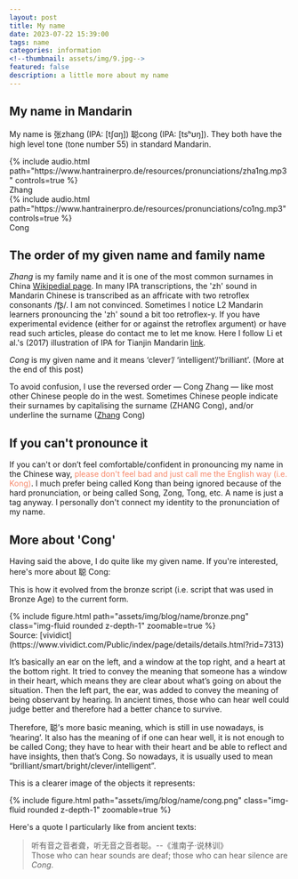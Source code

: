 ```yaml
---
layout: post
title: My name
date: 2023-07-22 15:39:00
tags: name
categories: information
<!--thumbnail: assets/img/9.jpg-->
featured: false
description: a little more about my name
---
```


## My name in Mandarin
My name is 张zhang  (IPA: [tʃɑŋ]) 聪cong (IPA: [tsʰʊŋ]). They both have the high level tone (tone number 55) in standard Mandarin.

<div class="row mt-3">
    <div class="col-sm mt-3 mt-md-0">
        {% include audio.html path="https://www.hantrainerpro.de/resources/pronunciations/zha1ng.mp3" controls=true %}
    </div>
    <div class="caption">
    Zhang
</div>
</div>

<div class="row mt-3">
    <div class="col-sm mt-3 mt-md-0">
        {% include audio.html path="https://www.hantrainerpro.de/resources/pronunciations/co1ng.mp3" controls=true %}
    </div>
    <div class="caption">
    Cong
</div>
</div>


## The order of my given name and family name
*Zhang* is my family name and it is one of the most common surnames in China [Wikipedial page](https://en.wikipedia.org/wiki/Zhang_(surname)). In many IPA transcriptions, the 'zh' sound in Mandarin Chinese is transcribed as an affricate with two retroflex consonants /ʈ͡ʂ/. I am not convinced. Sometimes I notice L2 Mandarin learners pronouncing the 'zh' sound a bit too retroflex-y. If you have experimental evidence (either for or against the retroflex argument) or have read such articles, please do contact me to let me know. Here I follow Li et al.'s (2017) illustration of IPA for Tianjin Mandarin [link](https://www.cambridge.org/core/journals/journal-of-the-international-phonetic-association/article/tianjin-mandarin/6BF886FF2DF9DAC72D34116888623AE3).

*Cong* is my given name and it means ‘clever’/ ‘intelligent’/’brilliant’. (More at the end of this post)

To avoid confusion, I use the reversed order — Cong Zhang — like most other Chinese people do in the west. Sometimes Chinese people indicate their surnames by capitalising the surname (ZHANG Cong), and/or underline the surname (<u>Zhang</u> Cong)

## If you can't pronounce it 
If you can't or don’t feel comfortable/confident in pronouncing my name in the Chinese way, <font color="#F78769"> please don't feel bad and just call me the English way (i.e. Kong)</font>. I much prefer being called Kong than being ignored because of the hard pronunciation, or being called Song, Zong, Tong, etc. A name is just a tag anyway. I personally don't connect my identity to the pronunciation of my name.

## More about 'Cong'
Having said the above, I do quite like my given name. If you're interested, here's more about 聪 Cong:

This is how it evolved from the bronze script (i.e. script that was used in Bronze Age) to the current form.
<div class="row mt-3">
    <div class="col-sm mt-3 mt-md-0">
        {% include figure.html path="assets/img/blog/name/bronze.png" class="img-fluid rounded z-depth-1"  zoomable=true %}
    </div>
</div>
<div class="caption">
    Source: [vividict](https://www.vividict.com/Public/index/page/details/details.html?rid=7313)
</div>


It’s basically an ear on the left, and a window at the top right, and a heart at the bottom right. It tried to convey the meaning that someone has a window in their heart, which means they are clear about what’s going on about the situation. Then the left part, the ear, was added to convey the meaning of being observant by hearing. In ancient times, those who can hear well could judge better and therefore had a better chance to survive.  

Therefore, 聪’s more basic meaning, which is still in use nowadays, is ‘hearing’. It also has the meaning of if one can hear well, it is not enough to be called Cong; they have to hear with their heart and be able to reflect and have insights, then that’s Cong. So nowadays, it is usually used to mean “brilliant/smart/bright/clever/intelligent”.  

This is a clearer image of the objects it represents:  
<div class="row mt-3">
    <div class="col-sm mt-3 mt-md-0">
        {% include figure.html path="assets/img/blog/name/cong.png" class="img-fluid rounded z-depth-1"  zoomable=true %}
    </div>
</div>


Here's a quote I particularly like from ancient texts:
>听有音之音者聋，听无音之音者聪。--《淮南子·说林训》   
>Those who can hear sounds are deaf; those who can hear silence are *Cong*. 